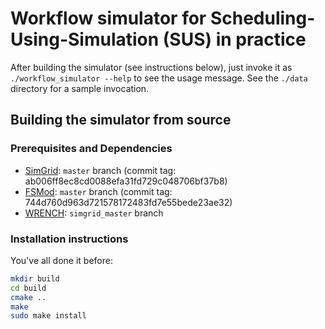 # Workflow simulator for Scheduling-Using-Simulation (SUS) in practice

After building the simulator (see instructions below), just invoke it
as `./workflow_simulator --help` to see the usage message. See the `./data`
directory for a sample invocation.

## Building the simulator from source

### Prerequisites and Dependencies

- [SimGrid](https://framagit.org/simgrid/simgrid): `master` branch (commit tag: ab006ff8ec8cd0088efa31fd729c048706bf37b8)
- [FSMod](https://github.com/simgrid/file-system-module): `master` branch (commit tag: 744d760d963d721578172483fd7e55bede23ae32)
- [WRENCH](https://github.com/wrench-project/wrench): `simgrid_master` branch


### Installation instructions

You've all done it before:

```bash
mkdir build
cd build
cmake ..
make
sudo make install
```




